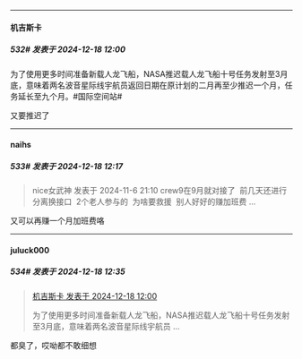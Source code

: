 ﻿
*****

####  机吉斯卡  
##### 532#       发表于 2024-12-18 12:00

为了使用更多时间准备新载人龙飞船，NASA推迟载人龙飞船十号任务发射至3月底，意味着两名波音星际线宇航员返回日期在原计划的二月再至少推迟一个月，任务延长至九个月。#国际空间站# ​​​

又要推迟了


*****

####  naihs  
##### 533#       发表于 2024-12-18 12:17

<blockquote>nice女武神 发表于 2024-11-6 21:10
crew9在9月就对接了  前几天还进行分离换接口  2个老人参与的  为啥要救援  别人好好的赚加班费 ...</blockquote>
又可以再赚一个月加班费咯


*****

####  juluck000  
##### 534#       发表于 2024-12-18 12:35

<blockquote><a href="httphttps://bbs.saraba1st.com/2b/forum.php?mod=redirect&amp;goto=findpost&amp;pid=66954523&amp;ptid=2188884" target="_blank">机吉斯卡 发表于 2024-12-18 12:00</a>

为了使用更多时间准备新载人龙飞船，NASA推迟载人龙飞船十号任务发射至3月底，意味着两名波音星际线宇航员 ...</blockquote>
都臭了，哎呦都不敢细想

